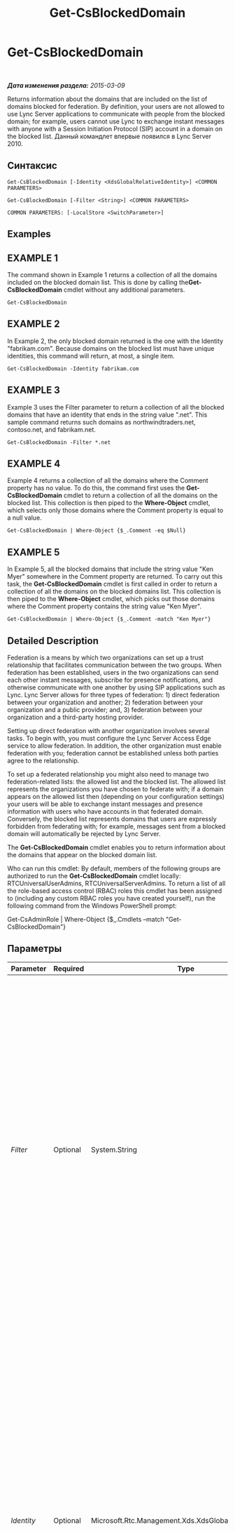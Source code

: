 ﻿---
title: Get-CsBlockedDomain
TOCTitle: Get-CsBlockedDomain
ms:assetid: 5fa2c2a3-b5e4-430c-970a-0c506a6924b5
ms:mtpsurl: https://technet.microsoft.com/ru-ru/library/Gg398424(v=OCS.15)
ms:contentKeyID: 49309924
ms.date: 05/19/2016
mtps_version: v=OCS.15
ms.translationtype: HT
---

# Get-CsBlockedDomain

 

_**Дата изменения раздела:** 2015-03-09_

Returns information about the domains that are included on the list of domains blocked for federation. By definition, your users are not allowed to use Lync Server applications to communicate with people from the blocked domain; for example, users cannot use Lync to exchange instant messages with anyone with a Session Initiation Protocol (SIP) account in a domain on the blocked list. Данный командлет впервые появился в Lync Server 2010.

## Синтаксис

    Get-CsBlockedDomain [-Identity <XdsGlobalRelativeIdentity>] <COMMON PARAMETERS>

    Get-CsBlockedDomain [-Filter <String>] <COMMON PARAMETERS>

    COMMON PARAMETERS: [-LocalStore <SwitchParameter>]

## Examples

## EXAMPLE 1

The command shown in Example 1 returns a collection of all the domains included on the blocked domain list. This is done by calling the**Get-CsBlockedDomain** cmdlet without any additional parameters.

    Get-CsBlockedDomain

## EXAMPLE 2

In Example 2, the only blocked domain returned is the one with the Identity "fabrikam.com". Because domains on the blocked list must have unique identities, this command will return, at most, a single item.

    Get-CsBlockedDomain -Identity fabrikam.com

## EXAMPLE 3

Example 3 uses the Filter parameter to return a collection of all the blocked domains that have an identity that ends in the string value ".net". This sample command returns such domains as northwindtraders.net, contoso.net, and fabrikam.net.

    Get-CsBlockedDomain -Filter *.net

## EXAMPLE 4

Example 4 returns a collection of all the domains where the Comment property has no value. To do this, the command first uses the **Get-CsBlockedDomain** cmdlet to return a collection of all the domains on the blocked list. This collection is then piped to the **Where-Object** cmdlet, which selects only those domains where the Comment property is equal to a null value.

    Get-CsBlockedDomain | Where-Object {$_.Comment -eq $Null}

## EXAMPLE 5

In Example 5, all the blocked domains that include the string value "Ken Myer" somewhere in the Comment property are returned. To carry out this task, the **Get-CsBlockedDomain** cmdlet is first called in order to return a collection of all the domains on the blocked domains list. This collection is then piped to the **Where-Object** cmdlet, which picks out those domains where the Comment property contains the string value "Ken Myer".

    Get-CsBlockedDomain | Where-Object {$_.Comment -match "Ken Myer"}

## Detailed Description

Federation is a means by which two organizations can set up a trust relationship that facilitates communication between the two groups. When federation has been established, users in the two organizations can send each other instant messages, subscribe for presence notifications, and otherwise communicate with one another by using SIP applications such as Lync. Lync Server allows for three types of federation: 1) direct federation between your organization and another; 2) federation between your organization and a public provider; and, 3) federation between your organization and a third-party hosting provider.

Setting up direct federation with another organization involves several tasks. To begin with, you must configure the Lync Server Access Edge service to allow federation. In addition, the other organization must enable federation with you; federation cannot be established unless both parties agree to the relationship.

To set up a federated relationship you might also need to manage two federation-related lists: the allowed list and the blocked list. The allowed list represents the organizations you have chosen to federate with; if a domain appears on the allowed list then (depending on your configuration settings) your users will be able to exchange instant messages and presence information with users who have accounts in that federated domain. Conversely, the blocked list represents domains that users are expressly forbidden from federating with; for example, messages sent from a blocked domain will automatically be rejected by Lync Server.

The **Get-CsBlockedDomain** cmdlet enables you to return information about the domains that appear on the blocked domain list.

Who can run this cmdlet: By default, members of the following groups are authorized to run the **Get-CsBlockedDomain** cmdlet locally: RTCUniversalUserAdmins, RTCUniversalServerAdmins. To return a list of all the role-based access control (RBAC) roles this cmdlet has been assigned to (including any custom RBAC roles you have created yourself), run the following command from the Windows PowerShell prompt:

Get-CsAdminRole | Where-Object {$\_.Cmdlets –match "Get-CsBlockedDomain"}

## Параметры


<table>
<colgroup>
<col style="width: 25%" />
<col style="width: 25%" />
<col style="width: 25%" />
<col style="width: 25%" />
</colgroup>
<thead>
<tr class="header">
<th>Parameter</th>
<th>Required</th>
<th>Type</th>
<th>Description</th>
</tr>
</thead>
<tbody>
<tr class="odd">
<td><p><em>Filter</em></p></td>
<td><p>Optional</p></td>
<td><p>System.String</p></td>
<td><p>Enables you to use wildcard characters in order to return one or more domains from the list of blocked domains. To return all the domains that have an Identity that begins with the letter &quot;r&quot; use this syntax: -Filter r*. To return all the domains that have an Identity that ends with &quot;.net&quot; use this syntax: -Filter &quot;*.net&quot;. To return all the domains that have an Identity that begins with the letter &quot;f&quot; or with the letter &quot;g&quot; use this syntax: -Filter [fg]*.</p></td>
</tr>
<tr class="even">
<td><p><em>Identity</em></p></td>
<td><p>Optional</p></td>
<td><p>Microsoft.Rtc.Management.Xds.XdsGlobalRelativeIdentity</p></td>
<td><p>Name of the domain to be returned. Domains are listed on the blocked list by their fully qualified domain name (FQDN); thus the Identity for a given domain will be similar to fabrikam.com or contoso.net. Note that you cannot use wildcards when specifying a domain Identity. To use wildcards to return a given domain (or set of domains), use the Filter parameter instead.</p>
<p>If this parameter is not specified, then all the domains on the blocked domain list will be returned.</p></td>
</tr>
<tr class="odd">
<td><p><em>LocalStore</em></p></td>
<td><p>Optional</p></td>
<td><p>System.Management.Automation.SwitchParameter</p></td>
<td><p>Retrieves the blocked domain data from the local replica of the управления rather than from the управления itself.</p></td>
</tr>
</tbody>
</table>


## Input Types

None. The **Get-CsBlockedDomain** cmdlet does not accept pipelined input.

## Return Types

Returns instances of the Microsoft.Rtc.Management.WritableConfig.Settings.Edge.BlockedDomain object.

## См. также

#### Другие ресурсы

[New-CsBlockedDomain](new-csblockeddomain.md)  
[Remove-CsBlockedDomain](remove-csblockeddomain.md)  
[Set-CsAccessEdgeConfiguration](set-csaccessedgeconfiguration.md)  
[Set-CsBlockedDomain](set-csblockeddomain.md)

